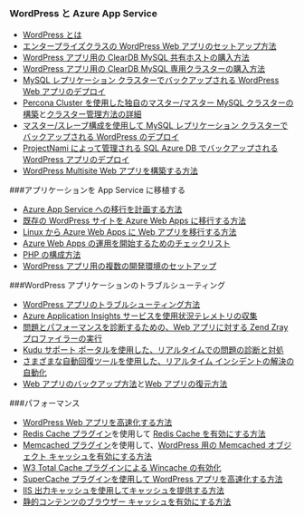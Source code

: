 
### WordPress と Azure App Service
   
- [WordPress とは](https://wordpress.org/)
- [エンタープライズクラスの WordPress Web アプリのセットアップ方法](../articles/app-service-web/web-sites-php-enterprise-wordpress.md)
- [WordPress アプリ用の ClearDB MySQL 共有ホストの購入方法](http://blog.syntaxc4.net/post/2012/12/03/provisioning-a-mysql-database-from-the-windows-azure-store.aspx)
- [WordPress アプリ用の ClearDB MySQL 専用クラスターの購入方法](https://azure.microsoft.com/blog/announcing-new-mysql-premium-tiers-from-cleardb/)
- [MySQL レプリケーション クラスターでバックアップされる WordPress Web アプリのデプロイ](https://azure.microsoft.com/documentation/templates/wordpress-mysql-replication/)
- [Percona Cluster を使用した独自のマスター/マスター MySQL クラスターの構築](https://azure.microsoft.com/documentation/templates/mysql-ha-pxc/)と[クラスター管理方法の詳細](https://github.com/fanjeffrey/axiom.articles/tree/master/pxc)
- [マスター/スレーブ構成を使用して MySQL レプリケーション クラスターでバックアップされる WordPress のデプロイ](https://azure.microsoft.com/documentation/templates/mysql-replication/)
- [ProjectNami によって管理される SQL Azure DB でバックアップされる WordPress アプリのデプロイ](https://azure.microsoft.com/marketplace/partners/projectnami/projectnami/)
- [WordPress Multisite Web アプリを構築する方法](../articles/app-service-web/web-sites-php-convert-wordpress-multisite.md)


###アプリケーションを App Service に移植する 
- [Azure App Service への移行を計画する方法](https://azure.microsoft.com/blog/how-to-plan-your-migration-to-azure-websites/)
- [既存の WordPress サイトを Azure Web Apps に移行する方法](https://sunithamk.wordpress.com/2013/11/06/migrate-your-existing-wordpress-site-to-windows-azure/)
- [Linux から Azure Web Apps に Web アプリを移行する方法](https://www.movemetothecloud.net/LinuxMigration)
- [Azure Web Apps の運用を開始するためのチェックリスト](https://sunithamk.wordpress.com/2015/10/27/azure-web-apps-basic-operations-checklist/)
- [PHP の構成方法](../articles/app-service-web/web-sites-php-configure.md)
- [WordPress アプリ用の複数の開発環境のセットアップ](../articles/app-service-web/app-service-web-staged-publishing-realworld-scenarios.md)

###WordPress アプリケーションのトラブルシューティング
- [WordPress アプリのトラブルシューティング方法](https://sunithamk.wordpress.com/2014/09/04/wordpress-troubleshooting-techniques-on-azure-websites/)
- [Azure Application Insights サービスを使用状況テレメトリの収集](https://azure.microsoft.com/blog/usage-analytics-for-wordpress-with-azure-app-insights/)
- [問題とパフォーマンスを診断するための、Web アプリに対する Zend Zray プロファイラーの実行](https://sunithamk.wordpress.com/2015/08/04/profiling-php-application-on-azure-web-apps/)
- [Kudu サポート ポータルを使用した、リアルタイムでの問題の診断と対処](https://sunithamk.wordpress.com/2015/11/04/diagnose-and-mitigate-issues-with-azure-web-apps-support-portal/)
- [さまざまな自動回復ツールを使用した、リアルタイム インシデントの解決の自動化](http://microsoftazurewebsitescheatsheet.info/#auto-heal)
- [Web アプリのバックアップ方法](../articles/app-service-web/web-sites-backup.md)と[Web アプリの復元方法](../articles/app-service-web/web-sites-restore.md)

###パフォーマンス
- [WordPress Web アプリを高速化する方法](https://sunithamk.wordpress.com/2014/08/01/10-ways-to-speed-up-your-wordpress-site-on-azure-websites/)
- [Redis Cache プラグイン](https://wordpress.org/plugins/wp-redis/)を使用して [Redis Cache を有効にする方法](../articles/redis-cache/cache-dotnet-how-to-use-azure-redis-cache.md)
- [Memcached プラグイン](https://wordpress.org/plugins/memcached/)を使用して、[WordPress 用の Memcached オブジェクト キャッシュを有効にする方法](../articles/app-service-web/web-sites-connect-to-redis-using-memcache-protocol.md)
- [W3 Total Cache プラグインによる Wincache の有効化](https://wordpress.org/plugins/w3-total-cache/)
- [ SuperCache プラグインを使用して WordPress アプリを高速化する方法](http://ruslany.net/2008/12/speed-up-wordpress-on-iis-70/)
- [IIS 出力キャッシュを使用してキャッシュを提供する方法](http://blogs.msdn.com/b/brian_swan/archive/2011/06/08/performance-tuning-php-apps-on-windows-iis-with-output-caching.aspx)
- [静的コンテンツのブラウザー キャッシュを有効にする方法](http://www.iis.net/configreference/system.webserver/staticcontent)
